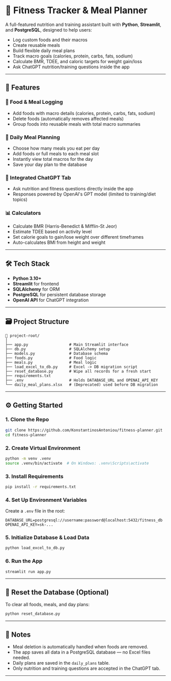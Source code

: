# 🥗 Fitness Tracker & Meal Planner

A full-featured nutrition and training assistant built with **Python**, **Streamlit**, and **PostgreSQL**, designed to help users:

- Log custom foods and their macros
- Create reusable meals
- Build flexible daily meal plans
- Track macro goals (calories, protein, carbs, fats, sodium)
- Calculate BMR, TDEE, and caloric targets for weight gain/loss
- Ask ChatGPT nutrition/training questions inside the app

---

## 🚀 Features

### 🧾 Food & Meal Logging
- Add foods with macro details (calories, protein, carbs, fats, sodium)
- Delete foods (automatically removes affected meals)
- Group foods into reusable meals with total macro summaries

### 📆 Daily Meal Planning
- Choose how many meals you eat per day
- Add foods or full meals to each meal slot
- Instantly view total macros for the day
- Save your day plan to the database

### 🧠 Integrated ChatGPT Tab
- Ask nutrition and fitness questions directly inside the app
- Responses powered by OpenAI's GPT model (limited to training/diet topics)

### 📊 Calculators
- Calculate BMR (Harris-Benedict & Mifflin-St Jeor)
- Estimate TDEE based on activity level
- Set calorie goals to gain/lose weight over different timeframes
- Auto-calculates BMI from height and weight

---

## 🛠️ Tech Stack

- **Python 3.10+**
- **Streamlit** for frontend
- **SQLAlchemy** for ORM
- **PostgreSQL** for persistent database storage
- **OpenAI API** for ChatGPT integration

---

## 🗃️ Project Structure

```
📁 project-root/
│
├── app.py                  # Main Streamlit interface
├── db.py                   # SQLAlchemy setup
├── models.py               # Database schema
├── foods.py                # Food logic
├── meals.py                # Meal logic
├── load_excel_to_db.py     # Excel -> DB migration script
├── reset_database.py       # Wipe all records for a fresh start
├── requirements.txt
├── .env                    # Holds DATABASE_URL and OPENAI_API_KEY
└── daily_meal_plans.xlsx   # (Deprecated) used before DB migration
```

---

## ⚙️ Getting Started

### 1. Clone the Repo
```bash
git clone https://github.com/KonstantinosAntoniou/fitness-planner.git
cd fitness-planner
```

### 2. Create Virtual Environment
```bash
python -m venv .venv
source .venv/bin/activate  # On Windows: .venv\Scripts\activate
```

### 3. Install Requirements
```bash
pip install -r requirements.txt
```

### 4. Set Up Environment Variables
Create a `.env` file in the root:

```env
DATABASE_URL=postgresql://username:password@localhost:5432/fitness_db
OPENAI_API_KEY=sk-...
```

### 5. Initialize Database & Load Data
```bash
python load_excel_to_db.py
```

### 6. Run the App
```bash
streamlit run app.py
```

---

## 🧼 Reset the Database (Optional)

To clear all foods, meals, and day plans:

```bash
python reset_database.py
```

---

## 📌 Notes

- Meal deletion is automatically handled when foods are removed.
- The app saves all data in a PostgreSQL database — no Excel files needed.
- Daily plans are saved in the `daily_plans` table.
- Only nutrition and training questions are accepted in the ChatGPT tab.

---

